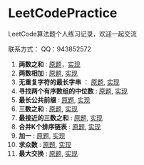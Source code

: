 # LeetCodePractice
LeetCode算法题个人练习记录，欢迎一起交流

联系方式：
QQ：943852572


1. **两数之和** : [原题](https://leetcode-cn.com/problems/two-sum/)，[实现](https://github.com/huangzhengneng/LeetCodePractice/blob/master/src/com/hzn/Algorithms_1.java)
2. **两数相加** : [原题](https://leetcode-cn.com/problems/add-two-numbers/), [实现](https://github.com/huangzhengneng/LeetCodePractice/blob/master/src/com/hzn/Algorithms_2.java)
3. **无重复字符的最长字串** ： [原题](https://leetcode-cn.com/problems/longest-substring-without-repeating-characters/), [实现](https://github.com/huangzhengneng/LeetCodePractice/blob/master/src/com/hzn/Algorithms_3.java)
4. **寻找两个有序数组的中位数** : [原题](https://leetcode-cn.com/problems/median-of-two-sorted-arrays/), [实现](https://github.com/huangzhengneng/LeetCodePractice/blob/master/src/com/hzn/Algorithms_4.java)
14. **最长公共前缀** : [原题](https://leetcode-cn.com/problems/longest-common-prefix/), [实现](https://github.com/huangzhengneng/LeetCodePractice/blob/master/src/com/hzn/Algorithms_14.java)
15. **三数之和** : [原题](https://leetcode-cn.com/problems/3sum/), [实现](https://github.com/huangzhengneng/LeetCodePractice/blob/master/src/com/hzn/Algorithms_15.java)
16. **最接近的三数之和** : [原题](https://leetcode-cn.com/problems/3sum-closest/), [实现](https://github.com/huangzhengneng/LeetCodePractice/blob/master/src/com/hzn/Algorithms_16.java)
23. **合并K个排序链表** : [原题](https://leetcode-cn.com/problems/merge-k-sorted-lists/), [实现](https://github.com/huangzhengneng/LeetCodePractice/blob/master/src/com/hzn/Algorithms_23.java)
66. **加一** : [原题](https://leetcode-cn.com/problems/plus-one/), [实现](https://github.com/huangzhengneng/LeetCodePractice/blob/master/src/com/hzn/Algorithms_66.java)
169. **求众数** : [原题](https://leetcode-cn.com/problems/majority-element/), [实现](https://github.com/huangzhengneng/LeetCodePractice/blob/master/src/com/hzn/Algorithms_169.java)
670. **最大交换** : [原题](https://leetcode-cn.com/problems/maximum-swap/), [实现](https://github.com/huangzhengneng/LeetCodePractice/blob/master/src/com/hzn/Algorithms_670.java)